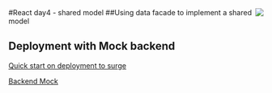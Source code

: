 <img align="right" src="../img/cphbusinessWhite.png" />  
#React day4 - shared model
##Using data facade to implement a shared model

## Deployment with Mock backend

[Quick start on deployment to surge](Deployment.md)

[Backend Mock](jsonserver.md)